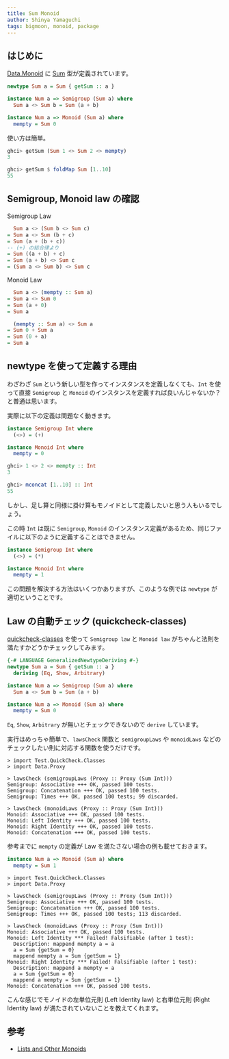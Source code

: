 ```yaml
---
title: Sum Monoid
author: Shinya Yamaguchi
tags: bigmoon, monoid, package
---
```


## はじめに

[Data.Monoid](https://hackage.haskell.org/package/base-4.12.0.0/docs/Data-Monoid.html) に [Sum](https://hackage.haskell.org/package/base-4.12.0.0/docs/Data-Monoid.html#t:Sum) 型が定義されています。

```haskell
newtype Sum a = Sum { getSum :: a }

instance Num a => Semigroup (Sum a) where
  Sum a <> Sum b = Sum (a + b)

instance Num a => Monoid (Sum a) where
  mempty = Sum 0
```

使い方は簡単。

```haskell
ghci> getSum (Sum 1 <> Sum 2 <> mempty)
3

ghci> getSum $ foldMap Sum [1..10]
55
```

<!--more-->

## Semigroup, Monoid law の確認

Semigroup Law

```haskell
  Sum a <> (Sum b <> Sum c)
= Sum a <> Sum (b + c)
= Sum (a + (b + c))
-- (+) の結合律より
= Sum ((a + b) + c)
= Sum (a + b) <> Sum c
= (Sum a <> Sum b) <> Sum c
```

Monoid Law

```haskell
  Sum a <> (mempty :: Sum a)
= Sum a <> Sum 0
= Sum (a + 0)
= Sum a

  (mempty :: Sum a) <> Sum a
= Sum 0 + Sum a
= Sum (0 + a)
= Sum a
```

## newtype を使って定義する理由

わざわざ `Sum` という新しい型を作ってインスタンスを定義しなくても、`Int` を使って直接 `Semigroup` と `Monoid` のインスタンスを定義すれば良いんじゃないか？と普通は思います。

実際に以下の定義は問題なく動きます。

```haskell
instance Semigroup Int where
  (<>) = (+)

instance Monoid Int where
  mempty = 0
```

```haskell
ghci> 1 <> 2 <> mempty :: Int
3

ghci> mconcat [1..10] :: Int
55
```

しかし、足し算と同様に掛け算もモノイドとして定義したいと思う人もいるでしょう。

この時 `Int` は既に `Semigroup`, `Monoid` のインスタンス定義があるため、同じファイルに以下のように定義することはできません。

```haskell
instance Semigroup Int where
  (<>) = (*)

instance Monoid Int where
  mempty = 1
```

この問題を解決する方法はいくつかありますが、このような例では `newtype` が適切ということです。

## Law の自動チェック (quickcheck-classes)

[quickcheck-classes](https://hackage.haskell.org/package/quickcheck-classes) を使って `Semigroup law` と `Monoid law` がちゃんと法則を満たすかどうかチェックしてみます。

```haskell
{-# LANGUAGE GeneralizedNewtypeDeriving #-}
newtype Sum a = Sum { getSum :: a }
  deriving (Eq, Show, Arbitrary)

instance Num a => Semigroup (Sum a) where
  Sum a <> Sum b = Sum (a + b)

instance Num a => Monoid (Sum a) where
  mempty = Sum 0
```

`Eq`, `Show`, `Arbitrary` が無いとチェックできないので `derive` しています。

実行はめっちゃ簡単で、`lawsCheck` 関数と `semigroupLaws` や `monoidLaws` などのチェックしたい則に対応する関数を使うだけです。

```shell
> import Test.QuickCheck.Classes
> import Data.Proxy

> lawsCheck (semigroupLaws (Proxy :: Proxy (Sum Int)))
Semigroup: Associative +++ OK, passed 100 tests.
Semigroup: Concatenation +++ OK, passed 100 tests.
Semigroup: Times +++ OK, passed 100 tests; 99 discarded.

> lawsCheck (monoidLaws (Proxy :: Proxy (Sum Int)))
Monoid: Associative +++ OK, passed 100 tests.
Monoid: Left Identity +++ OK, passed 100 tests.
Monoid: Right Identity +++ OK, passed 100 tests.
Monoid: Concatenation +++ OK, passed 100 tests.
```

参考までに `mempty` の定義が Law を満たさない場合の例も載せておきます。

```haskell
instance Num a => Monoid (Sum a) where
  mempty = Sum 1
```

```shell
> import Test.QuickCheck.Classes
> import Data.Proxy

> lawsCheck (semigroupLaws (Proxy :: Proxy (Sum Int)))
Semigroup: Associative +++ OK, passed 100 tests.
Semigroup: Concatenation +++ OK, passed 100 tests.
Semigroup: Times +++ OK, passed 100 tests; 113 discarded.

> lawsCheck (monoidLaws (Proxy :: Proxy (Sum Int)))
Monoid: Associative +++ OK, passed 100 tests.
Monoid: Left Identity *** Failed! Falsifiable (after 1 test):
  Description: mappend mempty a = a
  a = Sum {getSum = 0}
  mappend mempty a = Sum {getSum = 1}
Monoid: Right Identity *** Failed! Falsifiable (after 1 test):
  Description: mappend a mempty = a
  a = Sum {getSum = 0}
  mappend a mempty = Sum {getSum = 1}
Monoid: Concatenation +++ OK, passed 100 tests.
```

こんな感じでモノイドの左単位元則 (Left Identity law) と右単位元則 (Right Identity law) が満たされていないことを教えてくれます。

## 参考

- [Lists and Other Monoids](https://people.cs.kuleuven.be/~tom.schrijvers/Research/talks/lhug4.pdf)